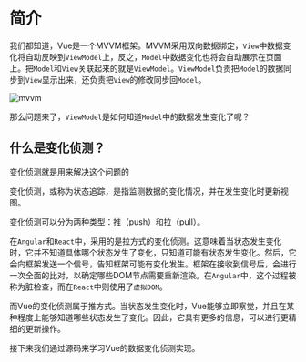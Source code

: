 # 简介

我们都知道，Vue是一个MVVM框架。MVVM采用双向数据绑定，`View`中数据变化将自动反映到`ViewModel`上，反之，`Model`中数据变化也将会自动展示在页面上。把`Model`和`View`关联起来的就是`ViewModel`。`ViewModel`负责把`Model`的数据同步到`View`显示出来，还负责把`View`的修改同步回`Model`。

![mvvm](@assets/vue2/mvvm.png)

那么问题来了，`ViewModel`是如何知道`Model`中的数据发生变化了呢？

## 什么是变化侦测？

变化侦测就是用来解决这个问题的

变化侦测，或称为状态追踪，是指监测数据的变化情况，并在发生变化时更新视图。

变化侦测可以分为两种类型：推（push）和拉（pull）。

在`Angular`和`React`中，采用的是拉方式的变化侦测。这意味着当状态发生变化时，它并不知道具体哪个状态发生了变化，只知道可能有状态发生变化。然后，它会向框架发送一个信号，告知框架可能有变化发生。框架在接收到信号后，会进行一次全面的比对，以确定哪些DOM节点需要重新渲染。在`Angular`中，这个过程被称为脏检查，而在`React`中则使用了`虚拟DOM`。

而Vue的变化侦测属于推方式。当状态发生变化时，Vue能够立即察觉，并且在某种程度上能够知道哪些状态发生了变化。因此，它具有更多的信息，可以进行更精细的更新操作。

接下来我们通过源码来学习Vue的数据变化侦测实现。
